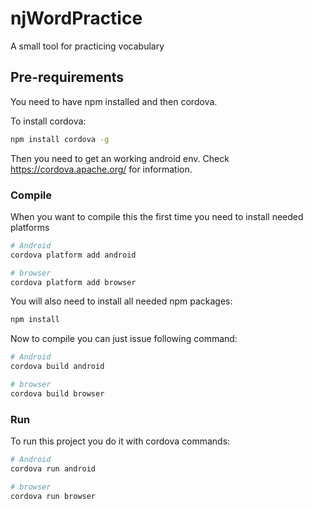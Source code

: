 # njWordPractice

A small tool for practicing vocabulary

## Pre-requirements

You need to have npm installed and then cordova.

To install cordova:

```bash
npm install cordova -g
```

Then you need to get an working android env. Check https://cordova.apache.org/ for information.

### Compile

When you want to compile this the first time you need to install needed platforms

```bash
# Android
cordova platform add android

# browser
cordova platform add browser
```

You will also need to install all needed npm packages:

```bash
npm install
```

Now to compile you can just issue following command:

```bash
# Android
cordova build android

# browser
cordova build browser
```

### Run

To run this project you do it with cordova commands:

```bash
# Android
cordova run android

# browser
cordova run browser
```